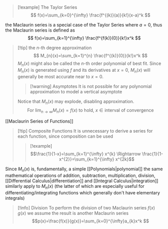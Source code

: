 > [!example] The Taylor Series
>$$
>f(x)=\sum_{k=0}^{\infty} \frac{f^{(k)}(a)}{k!}(x-a)^k
>$$

the Maclaurin series is a special case of the Taylor Series where $a=0$, thus the Maclaurin series is defined as
$$
f(x)=\sum_{k=1}^{\infty} \frac{f^{f(k)}(0)}{k!}x^k
$$
> [!tip] the $n$-th degree approximation
>$$
>M_{n}(x)=\sum_{k=1}^{n} \frac{f^{(k)}(0)}{k!}x^k
>$$
>$M_{n}(x)$ might also be called the $n$-th order polynomial of best fit. Since $M_{n}(x)$ is generated using $f$ and its derivatives at $x=0$, $M_{n}(x)$ will generally be most accurate near to $x=0$. 
>
>> [!warning] Asymptotes
>> It is not possible for any polynomial approximation to model a vertical asymptote
>
> Notice that $M_{n}(x)$ may explode, disabling approximation. 
>$$
>\text{For } \lim_{ n \to \infty } M_{n}(x)=f(x) \ \text{to hold}, \ x \in \text{interval of convergence}
>$$


[[Maclaurin Series of Functions]]

> [!tip] Composite Functions
> It is unnecessary to derive a series for each function, since composition can be used
> > [!example]
> > $$\frac{1}{1-x}=\sum_{k=1}^{\infty} x^{k} \Rightarrow \frac{1}{1-x^{2}}=\sum_{k=1}^{\infty} x^{2k}$$

Since $M_{n}(x)$ is, fundamentally, a simple [[Polynomials|polynomial]] the same mathematical operations of addition, subtraction, multiplication, division, [[Differential Calculus|differentiation]] and [[Integral Calculus|integration]] similarly apply to $M_{n}(x)$ (the latter of which are especially useful for differentiating/integrating functions which generally don't have elementary integrals)

> [!info] Division
> To perform the division of two Maclaurin series $f(x)$ $g(x)$ we assume the result is another Maclaurin series $$p(x)=\frac{f(x)}{g(x)}=\sum_{k=0}^{\infty}a_{k}x^k $$

